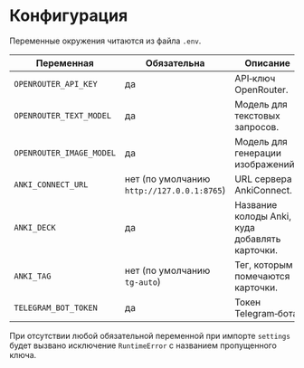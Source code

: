 # Конфигурация

Переменные окружения читаются из файла `.env`.

| Переменная | Обязательна | Описание |
|------------|-------------|----------|
| `OPENROUTER_API_KEY` | да | API‑ключ OpenRouter. |
| `OPENROUTER_TEXT_MODEL` | да | Модель для текстовых запросов. |
| `OPENROUTER_IMAGE_MODEL` | да | Модель для генерации изображений. |
| `ANKI_CONNECT_URL` | нет (по умолчанию `http://127.0.0.1:8765`) | URL сервера AnkiConnect. |
| `ANKI_DECK` | да | Название колоды Anki, куда добавлять карточки. |
| `ANKI_TAG` | нет (по умолчанию `tg-auto`) | Тег, которым помечаются карточки. |
| `TELEGRAM_BOT_TOKEN` | да | Токен Telegram‑бота. |

При отсутствии любой обязательной переменной при импорте `settings` будет
вызвано исключение `RuntimeError` с названием пропущенного ключа.
